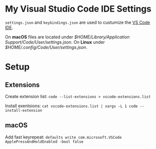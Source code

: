 # My Visual Studio Code IDE Settings

`settings.json` and `keybindings.json` are used to custumize the [VS Code IDE](https://code.visualstudio.com/).

On **macOS** files are located under _\$HOME/Library/Application Support/Code/User/settings.json_. On **Linux** under _\$HOME/.config/Code/User/settings.json_.

# Setup

## Extensions

Create extension list: `code --list-extensions > vscode-extensions.list`

Install exentsions: `cat vscode-extensions.list | xargs -L 1 code --install-extension`

## macOS 

Add fast keyrepeat: `defaults write com.microsoft.VSCode ApplePressAndHoldEnabled -bool false`

